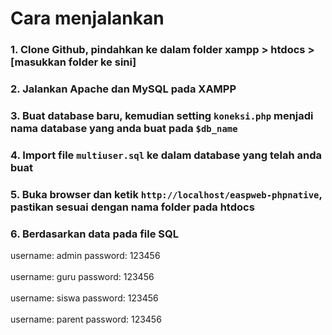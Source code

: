 # Cara menjalankan

### 1. Clone Github, pindahkan ke dalam folder xampp > htdocs > [masukkan folder ke sini]

### 2. Jalankan Apache dan MySQL pada XAMPP

### 3. Buat database baru, kemudian setting `koneksi.php` menjadi nama database yang anda buat pada `$db_name`

### 4. Import file `multiuser.sql` ke dalam database yang telah anda buat

### 5. Buka browser dan ketik `http://localhost/easpweb-phpnative`, pastikan sesuai dengan nama folder pada htdocs

### 6. Berdasarkan data pada file SQL

username: admin
password: 123456
<br/><br/>
username: guru
password: 123456
<br/><br/>
username: siswa
password: 123456
<br/><br/>
username: parent
password: 123456
